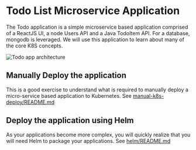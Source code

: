 # Todo List Microservice Application #

The Todo application is a simple microservice based application comprised of a ReactJS UI, a node Users API and a Java TodoItem API.  For a database, mongodb is leveraged.  We will use this application to learn about many of the core K8S concepts.

![Todo app architecture](./todo-app.png)

## Manually Deploy the application ##

This is a good exercise to understand what is required to manually deploy a micro-service based application to Kubernetes. See [manual-k8s-deploy/README.md](./manual-k8s-deploy/README.md)

## Deploy the application using Helm ##

As your applications become more complex, you will quickly realize that you will need Helm to package your applications.  See [helm/README.md](../helm/README.md)
